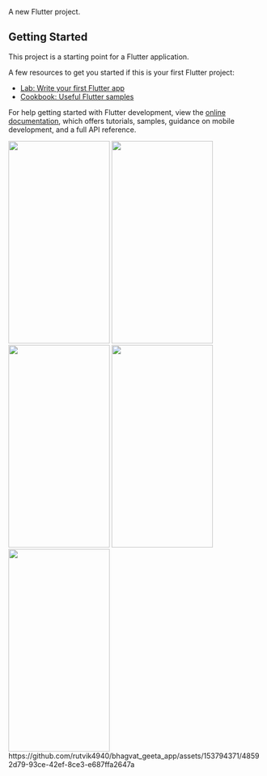 

A new Flutter project.

## Getting Started

This project is a starting point for a Flutter application.

A few resources to get you started if this is your first Flutter project:

- [Lab: Write your first Flutter app](https://docs.flutter.dev/get-started/codelab)
- [Cookbook: Useful Flutter samples](https://docs.flutter.dev/cookbook)

For help getting started with Flutter development, view the
[online documentation](https://docs.flutter.dev/), which offers tutorials,
samples, guidance on mobile development, and a full API reference.


<p>
<img src="https://github.com/rutvik4940/bhagvat_geeta_app/assets/153794371/16179edf-2687-4478-b7ca-eaf245218b11"
 height="400px" width="200px"/>
 <img src="https://github.com/rutvik4940/bhagvat_geeta_app/assets/153794371/fda337d6-a041-4ab7-9644-be406b14a8d0"
 height="400px" width="200px"/>
  <img src="https://github.com/rutvik4940/bhagvat_geeta_app/assets/153794371/dabe0bea-4260-47db-890a-9c983ac0bb36"
 height="400px" width="200px"/>
  <img src="https://github.com/rutvik4940/bhagvat_geeta_app/assets/153794371/14fd8b04-e57b-45b7-9ede-c135d7faeb4a"
 height="400px" width="200px"/>
   <img src="https://github.com/rutvik4940/bhagvat_geeta_app/assets/153794371/949b0b66-7cab-42d7-8f29-d175ea0e7274"
 height="400px" width="200px"/>
https://github.com/rutvik4940/bhagvat_geeta_app/assets/153794371/48592d79-93ce-42ef-8ce3-e687ffa2647a
</p>
